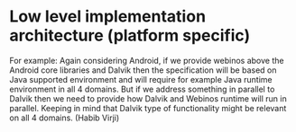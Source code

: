 Low level implementation architecture (platform specific)
=========================================================

For example: Again considering Android, if we provide webinos above the
Android core libraries and Dalvik then the specification will be based on
Java supported environment and will require for example Java runtime
environment in all 4 domains. But if we address something in parallel to
Dalvik then we need to provide how Dalvik and Webinos runtime will run in
parallel. Keeping in mind that Dalvik type of functionality might be
relevant on all 4 domains. (Habib Virji)


